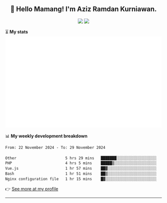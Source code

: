 <h2 align="center">👋 Hello Mamang! I'm Aziz Ramdan Kurniawan.</h2>  
<p align="center">
  <img src="https://komarev.com/ghpvc/?username=azizramdan">
  <img src="https://wakatime.com/badge/user/90056fa0-4c31-4eca-954e-2a3ac05896f9.svg">
</p>
    
⏳ **My stats**  
![](https://raw.githubusercontent.com/azizramdan/github-stats/master/generated/overview.svg#gh-dark-mode-only)

📊 **My weekly development breakdown**
<!--START_SECTION:waka-->

```txt
From: 22 November 2024 - To: 29 November 2024

Other                      5 hrs 29 mins   ███████░░░░░░░░░░░░░░░░░░   28.22 %
PHP                        4 hrs 5 mins    █████▒░░░░░░░░░░░░░░░░░░░   21.02 %
Vue.js                     1 hr 57 mins    ██▓░░░░░░░░░░░░░░░░░░░░░░   10.10 %
Bash                       1 hr 51 mins    ██▒░░░░░░░░░░░░░░░░░░░░░░   09.52 %
Nginx configuration file   1 hr 15 mins    █▓░░░░░░░░░░░░░░░░░░░░░░░   06.43 %
```

<!--END_SECTION:waka-->
👉 [See more at my profile](https://wakatime.com/@azizramdan)
***

